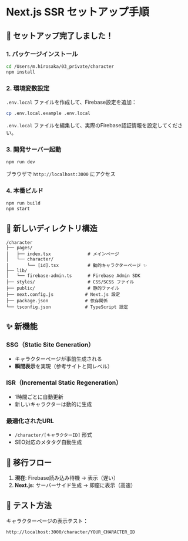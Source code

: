 # Next.js SSR セットアップ手順

## 🚀 セットアップ完了しました！

### 1. パッケージインストール

```bash
cd /Users/m.hirosaka/03_private/character
npm install
```

### 2. 環境変数設定

`.env.local` ファイルを作成して、Firebase設定を追加：

```bash
cp .env.local.example .env.local
```

`.env.local` ファイルを編集して、実際のFirebase認証情報を設定してください。

### 3. 開発サーバー起動

```bash
npm run dev
```

ブラウザで `http://localhost:3000` にアクセス

### 4. 本番ビルド

```bash
npm run build
npm start
```

## 📁 新しいディレクトリ構造

```
/character
├── pages/
│   ├── index.tsx              # メインページ
│   └── character/
│       └── [id].tsx           # 動的キャラクターページ ✨
├── lib/
│   └── firebase-admin.ts      # Firebase Admin SDK
├── styles/                    # CSS/SCSS ファイル
├── public/                    # 静的ファイル
├── next.config.js            # Next.js 設定
├── package.json              # 依存関係
└── tsconfig.json             # TypeScript 設定
```

## ✨ 新機能

### SSG（Static Site Generation）
- キャラクターページが事前生成される
- **瞬間表示**を実現（参考サイトと同レベル）

### ISR（Incremental Static Regeneration） 
- 1時間ごとに自動更新
- 新しいキャラクターは動的に生成

### 最適化されたURL
- `/character/[キャラクターID]` 形式
- SEO対応のメタタグ自動生成

## 🔄 移行フロー

1. **現在**: Firebase読み込み待機 → 表示（遅い）
2. **Next.js**: サーバーサイド生成 → 即座に表示（高速）

## 🧪 テスト方法

キャラクターページの表示テスト：
```
http://localhost:3000/character/YOUR_CHARACTER_ID
```